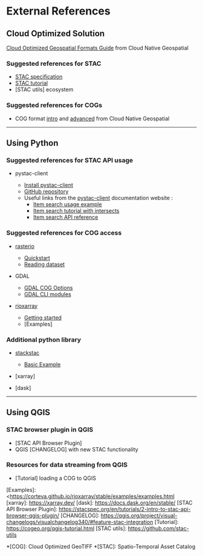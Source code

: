 <!-- ---
subtitle: Non-exhaustive gathering of relevant resources.
--- -->

# External References 

## Cloud Optimized Solution 
[Cloud Optimized Geospatial Formats Guide] from Cloud Native Geospatial
### Suggested references for STAC 
- [STAC specification]
- [STAC tutorial]
- [STAC utils] ecosystem
### Suggested references for COGs
- COG format [intro] and [advanced] from Cloud Native Geospatial

---
## Using Python 
### Suggested references for STAC API usage
- pystac-client  

    - [Install pystac-client]
    - [GitHub repository]
    - Useful links from the [pystac-client] documentation website : 
        - [Item search usage example]
        - [Item search tutorial with intersects]
        - [Item search API reference]

### Suggested references for COG access
- [rasterio]

    - [Quickstart] 
    - [Reading dataset]

- GDAL

    - [GDAL COG Options]
    - [GDAL CLI modules]

- [rioxarray]

    - [Getting started]
    - [Examples]

### Additional python library
- [stackstac]

    - [Basic Example]
    
- [xarray]
- [dask]

---
## Using QGIS 
### STAC browser plugin in QGIS
- [STAC API Browser Plugin]
- QGIS [CHANGELOG] with new STAC functionality

### Resources for data streaming from QGIS
- [Tutorial] loading a COG to QGIS


[pystac-client]: https://pystac-client.readthedocs.io/en/stable/
[Item search usage example]: https://pystac-client.readthedocs.io/en/stable/usage.html#itemsearch
[Item search API reference]: <https://pystac-client.readthedocs.io/en/stable/api.html#item-search>
[Item search tutorial with intersects]: https://pystac-client.readthedocs.io/en/stable/tutorials/item-search-intersects.html
[GitHub repository]: https://github.com/stac-utils/pystac-client/tree/main/docs/tutorials
[Install pystac-client]: https://github.com/stac-utils/pystac-client
[STAC specification]: https://stacspec.org/en/
[STAC tutorial]: https://stacspec.org/en/tutorials/
[Cloud Optimized Geospatial Formats Guide]: https://guide.cloudnativegeo.org/
[intro]: https://guide.cloudnativegeo.org/cloud-optimized-geotiffs/intro.html
[advanced]: https://guide.cloudnativegeo.org/cloud-optimized-geotiffs/cogs-details.html
[rasterio]: https://github.com/rasterio/rasterio
[Reading dataset]: https://rasterio.readthedocs.io/en/stable/topics/reading.html
[Quickstart]: https://rasterio.readthedocs.io/en/stable/quickstart.html
[stackstac]: https://stackstac.readthedocs.io/en/latest/
[Basic example]: https://stackstac.readthedocs.io/en/latest/basic.html
[GDAL COG Options]: https://gdal.org/en/stable/drivers/raster/cog.html#raster-cog
[GDAL CLI modules]: https://gdal.org/en/stable/programs/index.html#raster-programs
[rioxarray]: https://corteva.github.io/rioxarray/stable/
[Getting started]: https://corteva.github.io/rioxarray/stable/getting_started/getting_started.html
[Examples]: <https://corteva.github.io/rioxarray/stable/examples/examples.html
[xarray]: https://xarray.dev/
[dask]: https://docs.dask.org/en/stable/
[STAC API Browser Plugin]: https://stacspec.org/en/tutorials/2-intro-to-stac-api-browser-qgis-plugin/
[CHANGELOG]: https://qgis.org/project/visual-changelogs/visualchangelog340/#feature-stac-integration
[Tutorial]: https://cogeo.org/qgis-tutorial.html
[STAC utils]: https://github.com/stac-utils

*[COG]: Cloud Optimized GeoTIFF
*[STAC]: Spatio-Temporal Asset Catalog